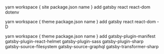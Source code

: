 yarn workspace { site package.json name } add gatsby react react-dom dotenv

yarn workspace { theme package.json name } add gatsby react react-dom -D

yarn workspace { theme package.json name } add gatsby-plugin-manifest gatsby-plugin-react-helmet gatsby-plugin-sass gatsby-plugin-sharp gatsby-source-filesystem gatsby-source-graphql gatsby-transformer-sharp